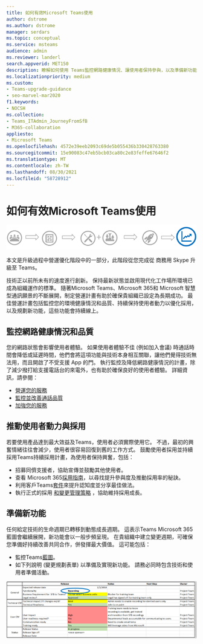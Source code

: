 ```yaml
---
title: 如何有效Microsoft Teams使用
author: dstrome
ms.author: dstrome
manager: serdars
ms.topic: conceptual
ms.service: msteams
audience: admin
ms.reviewer: landerl
search.appverid: MET150
description: 瞭解如何使用 Teams監控網路健康情況、讓使用者保持參與，以及準備新功能。
ms.localizationpriority: medium
ms.custom:
- Teams-upgrade-guidance
- seo-marvel-mar2020
f1.keywords:
- NOCSH
ms.collection:
- Teams_ITAdmin_JourneyFromSfB
- M365-collaboration
appliesto:
- Microsoft Teams
ms.openlocfilehash: 4572e39eeb2093c69de5b055436b330428763380
ms.sourcegitcommit: 15e90083c47eb5bcb03ca80c2e83feffe67646f2
ms.translationtype: MT
ms.contentlocale: zh-TW
ms.lasthandoff: 08/30/2021
ms.locfileid: "58728912"
---
```

# <a name="how-to-use-microsoft-teams-effectively"></a>如何有效Microsoft Teams使用

![升級歷程圖，強調營運優化階段。](media/upgrade-banner-op-excellence.png "升級旅程的階段，強調營運優化階段")

本文是升級過程中營運優化階段中的一部分，此階段從您完成從 商務用 Skype 升級至 Teams。

技術正以前所未有的速度進行創新。 保持最新狀態並啟用現代化工作場所環境已成為組織運作的標準。 隨著Microsoft Teams、Microsoft 365和 Microsoft 智慧型通訊願景的不斷展開，制定營運計畫有助於確保貴組織已設定為長期成功。 最佳營運計畫包括監控您的環境健康情況和品質、持續保持使用者動力以優化採用，以及規劃新功能，這些功能會持續線上。

## <a name="monitor-for-network-health-and-quality"></a>監控網路健康情況和品質

您的網路狀態會影響使用者體驗。 如果使用者體驗不佳 (例如加入會議) 時通話時間會降低或延遲時間，他們會將這項功能與技術本身相互關聯，讓他們覺得技術無法用，而且開啟了不受支援 App 的門。 執行監控及降低網路健康情況的計畫，除了減少撥打給支援電話台的來電外，也有助於確保良好的使用者體驗。 詳細資訊，請參閱：

- [營運您的服務](upgrade-operate-my-service.md)
- [監控並改善通話品質](monitor-call-quality-qos.md)
- [加強您的服務](upgrade-enhance-my-service.md)

## <a name="drive-user-momentum-and-adoption"></a>推動使用者動力與採用

若要使用產品達到最大效益及Teams，使用者必須實際使用它。 不過，最初的興奮情緒往往會減少，使用者很容易回復到舊的工作方式。 鼓勵使用者採用並持續採用Teams持續採用計畫，為使用者保持興奮，包括：

- 招募同儕支援者，協助宣傳並鼓勵其他使用者。
- 查看 Microsoft 365[採用指南](https://go.microsoft.com/fwlink/?linkid=859045)，以尋找提升參與度及推動採用率的秘訣。
- 利用客戶Teams[套件](https://aka.ms/TeamsCustomerSuccess)來提升認知度並分享最佳做法。
- 執行正式的採用 [和變更管理策略](http://www.successwithteams.com/) ，協助維持採用成長。

## <a name="prepare-for-new-functionality"></a>準備新功能

任何給定技術的生命週期已轉移到動態成長週期。 這表示Teams Microsoft 365藍圖會繼續展開，新功能會以一般步頻呈現。 在貴組織中建立變更週期，可確保您準備好持續改善共同合作，併發揮最大價值。 這可能包括：

- 監控Teams[藍圖](https://products.office.com/business/office-365-roadmap?filters=microsoft%20teams)。
- 如下列說明 (變更規劃表單) 以準備及實現新功能。 請務必同時包含技術和使用者準備活動。


![顯示預期發行日期和附注的範例表單。](media/upgrade-change-plan-form.png "顯示預期發行日期與新功能之附注的範例表單，並列出下一個步驟和擁有者")
